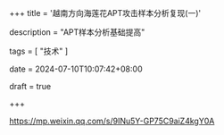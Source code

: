 +++
title = '越南方向海莲花APT攻击样本分析复现(一)'

description = "APT样本分析基础提高"

tags = [ "技术" ]

date = 2024-07-10T10:07:42+08:00

draft = true

+++

https://mp.weixin.qq.com/s/9INu5Y-GP75C9aiZ4kgY0A
